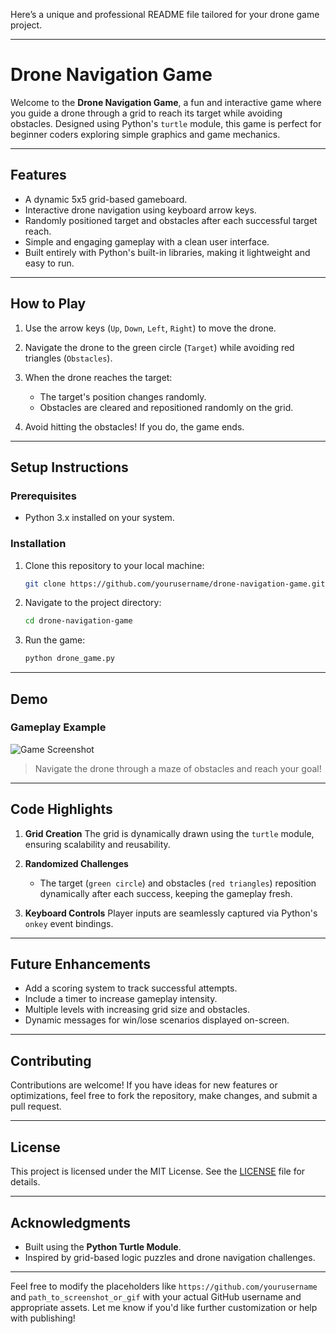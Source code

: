 Here’s a unique and professional README file tailored for your drone game project.

---

# **Drone Navigation Game**

Welcome to the **Drone Navigation Game**, a fun and interactive game where you guide a drone through a grid to reach its target while avoiding obstacles. Designed using Python's `turtle` module, this game is perfect for beginner coders exploring simple graphics and game mechanics.

---

## **Features**

* A dynamic 5x5 grid-based gameboard.
* Interactive drone navigation using keyboard arrow keys.
* Randomly positioned target and obstacles after each successful target reach.
* Simple and engaging gameplay with a clean user interface.
* Built entirely with Python's built-in libraries, making it lightweight and easy to run.

---

## **How to Play**

1. Use the arrow keys (`Up`, `Down`, `Left`, `Right`) to move the drone.
2. Navigate the drone to the green circle (`Target`) while avoiding red triangles (`Obstacles`).
3. When the drone reaches the target:

   * The target's position changes randomly.
   * Obstacles are cleared and repositioned randomly on the grid.
4. Avoid hitting the obstacles! If you do, the game ends.

---

## **Setup Instructions**

### **Prerequisites**

* Python 3.x installed on your system.

### **Installation**

1. Clone this repository to your local machine:

   ```bash
   git clone https://github.com/yourusername/drone-navigation-game.git
   ```
2. Navigate to the project directory:

   ```bash
   cd drone-navigation-game
   ```
3. Run the game:

   ```bash
   python drone_game.py
   ```

---

## **Demo**

### **Gameplay Example**

![Game Screenshot](path_to_screenshot_or_gif)

> Navigate the drone through a maze of obstacles and reach your goal!

---

## **Code Highlights**

1. **Grid Creation**
   The grid is dynamically drawn using the `turtle` module, ensuring scalability and reusability.

2. **Randomized Challenges**

   * The target (`green circle`) and obstacles (`red triangles`) reposition dynamically after each success, keeping the gameplay fresh.

3. **Keyboard Controls**
   Player inputs are seamlessly captured via Python's `onkey` event bindings.

---

## **Future Enhancements**

* Add a scoring system to track successful attempts.
* Include a timer to increase gameplay intensity.
* Multiple levels with increasing grid size and obstacles.
* Dynamic messages for win/lose scenarios displayed on-screen.

---

## **Contributing**

Contributions are welcome! If you have ideas for new features or optimizations, feel free to fork the repository, make changes, and submit a pull request.

---

## **License**

This project is licensed under the MIT License. See the [LICENSE](LICENSE) file for details.

---

## **Acknowledgments**

* Built using the **Python Turtle Module**.
* Inspired by grid-based logic puzzles and drone navigation challenges.

---

Feel free to modify the placeholders like `https://github.com/yourusername` and `path_to_screenshot_or_gif` with your actual GitHub username and appropriate assets. Let me know if you'd like further customization or help with publishing!


